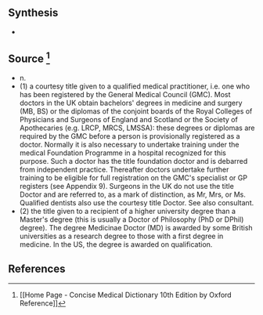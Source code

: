## Synthesis
- 
## Source [^1]
- n. 
- (1) a courtesy title given to a qualified medical practitioner, i.e. one who has been registered by the General Medical Council (GMC). Most doctors in the UK obtain bachelors' degrees in medicine and surgery (MB, BS) or the diplomas of the conjoint boards of the Royal Colleges of Physicians and Surgeons of England and Scotland or the Society of Apothecaries (e.g. LRCP, MRCS, LMSSA): these degrees or diplomas are required by the GMC before a person is provisionally registered as a doctor. Normally it is also necessary to undertake training under the medical Foundation Programme in a hospital recognized for this purpose. Such a doctor has the title foundation doctor and is debarred from independent practice. Thereafter doctors undertake further training to be eligible for full registration on the GMC's specialist or GP registers (see Appendix 9). Surgeons in the UK do not use the title Doctor and are referred to, as a mark of distinction, as Mr, Mrs, or Ms. Qualified dentists also use the courtesy title Doctor. See also consultant. 
- (2) the title given to a recipient of a higher university degree than a Master's degree (this is usually a Doctor of Philosophy (PhD or DPhil) degree). The degree Medicinae Doctor (MD) is awarded by some British universities as a research degree to those with a first degree in medicine. In the US, the degree is awarded on qualification.
## References

[^1]: [[Home Page - Concise Medical Dictionary 10th Edition by Oxford Reference]]